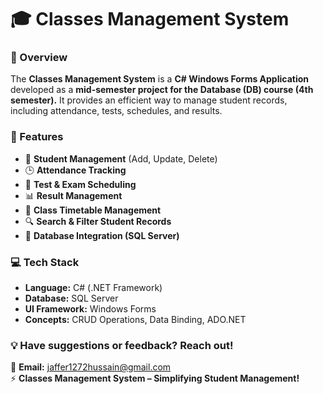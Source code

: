 # 🎓 Classes Management System  

### 📌 Overview  
The **Classes Management System** is a **C# Windows Forms Application** developed as a **mid-semester project for the Database (DB) course (4th semester).** It provides an efficient way to manage student records, including attendance, tests, schedules, and results.  

### 🎯 Features  
- 🏫 **Student Management** (Add, Update, Delete)  
- 🕒 **Attendance Tracking**  
- 📝 **Test & Exam Scheduling**  
- 📊 **Result Management**  
- 📅 **Class Timetable Management**  
- 🔍 **Search & Filter Student Records**  
- 📄 **Database Integration (SQL Server)**  

### 💻 Tech Stack  
- **Language:** C# (.NET Framework)  
- **Database:** SQL Server  
- **UI Framework:** Windows Forms  
- **Concepts:** CRUD Operations, Data Binding, ADO.NET

### 💡 Have suggestions or feedback? Reach out!  
📧 **Email:** jaffer1272hussain@gmail.com  
⚡ **Classes Management System – Simplifying Student Management!**  
